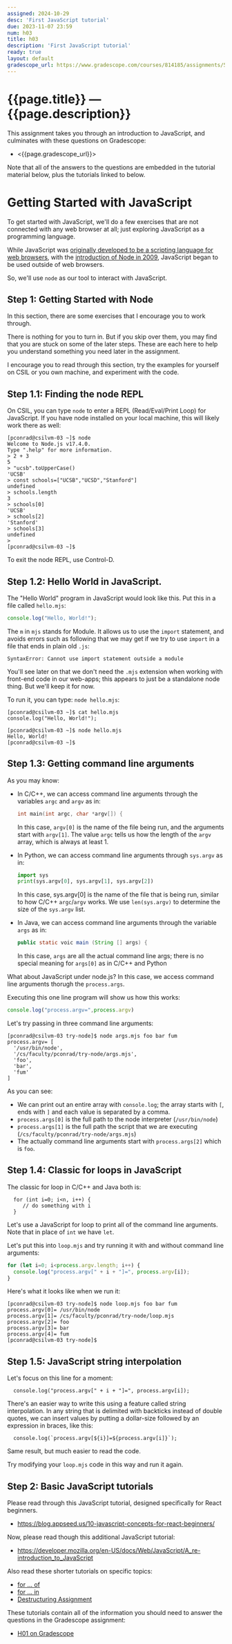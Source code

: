 ```yaml
---
assigned: 2024-10-29
desc: 'First JavaScript tutorial'
due: 2023-11-07 23:59
num: h03
title: h03
description: 'First JavaScript tutorial'
ready: true
layout: default
gradescope_url: https://www.gradescope.com/courses/814185/assignments/5241155/
---
```


# {{page.title}} — {{page.description}}


This assignment takes you through an introduction to JavaScript, and culminates with these questions on Gradescope:

* <{{page.gradescope_url}}>

Note that all of the answers to the questions are embedded in the tutorial material below, plus the tutorials linked to below.

# Getting Started with JavaScript

To get started with JavaScript, we'll do a few exercises that are not connected with any web browser at all; just exploring JavaScript 
as a programming language.

While JavaScript was [originally developed to be a scripting language for web browsers](https://en.wikipedia.org/wiki/JavaScript#Creation_at_Netscape), with the [introduction of
Node in 2009](https://en.wikipedia.org/wiki/JavaScript#Reaching_maturity), JavaScript began to be used outside of web browsers.

So, we'll use `node` as our tool to interact with JavaScript.

## Step 1: Getting Started with Node

In this section, there are some exercises that I encourage you to work through.

There is nothing for you to turn in.  But if you skip over them, you may find that you are stuck on 
some of the later steps.  These are each here to help you understand something you need later in the
assignment.

I encourage you to read through this section, try the examples for yourself on CSIL or you own machine,
and experiment with the code.

## Step 1.1: Finding the node REPL

On CSIL, you can type `node` to enter a REPL (Read/Eval/Print Loop) for JavaScript.  If you have node installed on your local machine, this will 
likely work there as well:

```
[pconrad@csilvm-03 ~]$ node
Welcome to Node.js v17.4.0.
Type ".help" for more information.
> 2 + 3
5
> "ucsb".toUpperCase()
'UCSB'
> const schools=["UCSB","UCSD","Stanford"]
undefined
> schools.length
3
> schools[0]
'UCSB'
> schools[2]
'Stanford'
> schools[3]
undefined
> 
[pconrad@csilvm-03 ~]$ 
```

To exit the node REPL, use Control-D.

## Step 1.2: Hello World in JavaScript.

The "Hello World" program in JavaScript would look like this.  Put this in a file called `hello.mjs`:

```js
console.log("Hello, World!");
```

The `m` in `mjs` stands for Module.  It allows us to use the `import` statement, and avoids errors such as following that we may get if we try
to use `import` in a file that ends in plain old `.js`:

```
SyntaxError: Cannot use import statement outside a module
```

You'll see later on that we don't need the `.mjs` extension when working with front-end code in our web-apps; this appears to just be a 
standalone node thing.  But we'll keep it for now.


To run it, you can type: `node hello.mjs`:

```
[pconrad@csilvm-03 ~]$ cat hello.mjs 
console.log("Hello, World!");

[pconrad@csilvm-03 ~]$ node hello.mjs
Hello, World!
[pconrad@csilvm-03 ~]$ 
```

## Step 1.3: Getting command line arguments

As you may know:
* In C/C++, we can access command line arguments through the variables `argc` and `argv`  as in:
  ```cpp
  int main(int argc, char *argv[]) { 
  ```
  In this case, `argv[0]` is the name of the file being run, and the arguments start with `argv[1]`.
  The value `argc` tells us how the length of the `argv` array, which is always at least 1.
  
* In Python, we can access command line arguments through `sys.argv` as in:
  ```python
  import sys
  print(sys.argv[0], sys.argv[1], sys.argv[2])
  ```
  In this case, sys.argv[0] is the name of the file that is being run, similar to how C/C++ `argc`/`argv` works.   We use
  `len(sys.argv)` to determine the size of the `sys.argv` list.
* In Java, we can access command line arguments through the variable `args` as in:
  ```java
  public static voic main (String [] args) {
  ```
  In this case, `args` are all the actual command line args; there is no special meaning for `args[0]` as in C/C++ and Python
  
  
What about JavaScript under node.js?  In this case, we access command line arguments thorugh the `process.args`.

Executing this one line program will show us how this works:

```js
console.log("process.argv=",process.argv)
```

Let's try passing in three command line arguments:

```
[pconrad@csilvm-03 try-node]$ node args.mjs foo bar fum
process.argv= [
  '/usr/bin/node',
  '/cs/faculty/pconrad/try-node/args.mjs',
  'foo',
  'bar',
  'fum'
]
```

As you can see: 
* We can print out an entire array with `console.log`; the array starts with `[`, ends with `]` and each value is separated by a comma.
* `process.args[0]` is the full path to the node interpreter (`/usr/bin/node`)
* `process.args[1]` is the full path the script that we are executing (`/cs/faculty/pconrad/try-node/args.mjs`)
* The actually command line arguments start with `process.args[2]` which is `foo`.


## Step 1.4: Classic for loops in JavaScript

The classic for loop in C/C++ and Java both is:

```
  for (int i=0; i<n, i++) {
     // do something with i
  }
```

Let's use a JavaScript for loop to print all of the command line arguments.  Note that in place of `int` we have `let`.

Let's put this into `loop.mjs` and try running it with and without command line arguments:

```js
for (let i=0; i<process.argv.length; i++) {
  console.log("process.argv[" + i + "]=", process.argv[i]);
}
```

Here's what it looks like when we run it:

```
[pconrad@csilvm-03 try-node]$ node loop.mjs foo bar fum
process.argv[0]= /usr/bin/node
process.argv[1]= /cs/faculty/pconrad/try-node/loop.mjs
process.argv[2]= foo
process.argv[3]= bar
process.argv[4]= fum
[pconrad@csilvm-03 try-node]$ 
```

## Step 1.5: JavaScript string interpolation

Let's focus on this line for a moment:

```
  console.log("process.argv[" + i + "]=", process.argv[i]);
```

There's an easier way to write this using a feature called string interpolation.  In any string that is delimited with backticks instead of
double quotes, we can insert values by putting a dollar-size followed by an expression in braces, like this:

```
  console.log(`process.argv[${i}]=${process.argv[i]}`);
```

Same result, but much easier to read the code.

Try modifying your `loop.mjs` code in this way and run it again.

## Step 2: Basic JavaScript tutorials


Please read through this JavaScript tutorial, designed specifically for React beginners.

* <https://blog.appseed.us/10-javascript-concepts-for-react-beginners/>

Now, please read though this additional JavaScript tutorial:

* <https://developer.mozilla.org/en-US/docs/Web/JavaScript/A_re-introduction_to_JavaScript>

Also read these shorter tutorials on specific topics:
* [for ... of](https://developer.mozilla.org/en-US/docs/Web/JavaScript/Reference/Statements/for...of)
* [for ... in](https://developer.mozilla.org/en-US/docs/Web/JavaScript/Reference/Statements/for...in)
* [Destructuring Assignment](https://developer.mozilla.org/en-US/docs/Web/JavaScript/Reference/Operators/Destructuring_assignment)

These tutorials contain all of the information you should need to answer the questions in the Gradescope assignment:

* [H01 on Gradescope]({{page.gradescope_url}})
